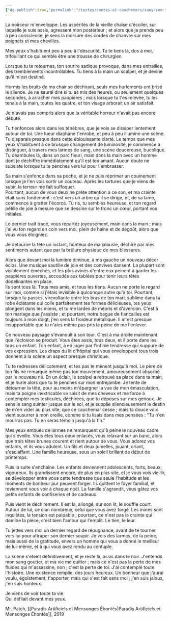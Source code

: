 ```yaml
---
{"dg-publish":true,"permalink":"/textes/contes-et-cauchemars/xuey-sem-tnaved/","created":"2024-12-16T13:46:39.571+01:00","updated":"2024-05-25T08:31:24.354+02:00"}
---
```




La noirceur m'enveloppe. Les aspérités de la vieille chaise d'écolier, sur laquelle je suis assis, agressent mon postérieur ; et alors que je prends peu à peu conscience, je sens la morsure des cordes de chanvre sur mes poignets et mes chevilles.

Mes yeux s'habituent peu à peu à l'obscurité. Tu te tiens là, dos à moi, trifouillant ce qui semble être une trousse de chirurgien.

Lorsque tu te retournes, ton sourire sadique provoque, dans mes entrailles, des tremblements incontrôlables. Tu tiens à la main un scalpel, et je devine qu'il m'est destiné.

Hormis les bruits de ma chair se déchirant, seuls mes hurlements ont brisé le silence. Je ne saurai dire si tu as mis des heures, ou seulement quelques secondes, à arracher mes paupières ; mais lorsque tu t'es relevée, tu les tenais à la main, toutes les quatre, et ton visage arborait un air satisfait.

Je n'avais pas compris alors que la véritable horreur n'avait pas encore débuté.

Tu t'enfonces alors dans les ténèbres, que je vois se dissiper lentement autour de toi. Une lueur diaphane t'enrobe, et peu à peu illumine une scène. Tu disparais presque dans cette éblouissante clarté. Le temps que mes yeux s'habituent à ce brusque changement de luminosité, je commence à distinguer, à travers mes larmes de sang, une scène doucereuse, bucolique. Tu déambules là, dans un parc fleuri, main dans la main avec un homme dont je déchiffre immédiatement qu'il est ton amant. Aucun doute ne subsiste lorsque tu te penches vers lui pour l'embrasser.

Sa main s'enfonce dans sa poche, et je ne puis réprimer un couinement lorsque je l'en vois sortir un couteau. Après les tortures que je viens de subir, la terreur me fait suffoquer.  
Pourtant, aucun de vous deux ne prête attention à ce son, et ma crainte était sans fondement : c'est vers un arbre qu'il se dirige, et, de sa lame, commence à gratter l'écorce. Tu ris, tu sembles heureuse, et ton regard pétille de joie à mesure que se dessine sur le tronc un cœur, portant vos initiales.

Le dernier trait tracé, vous repartez joyeusement, main dans la main ; mais j'ai vu ton regard en coin vers moi, plein de haine et de dégoût, alors que vous vous éloigniez.

Je détourne la tête un instant, honteux de ma jalousie, déchiré par mes sentiments autant que par la brûlure physique de mes blessures.

Alors que devant moi la lumière diminue, à ma gauche un nouveau décor éclos. Une musique sautille de joie et des convives dansent. La plupart sont visiblement éméchés, et les plus avinés d'entre eux peinent à garder les paupières ouvertes, accoudés aux tablées pour tenir leurs têtes dodelinantes en place.  
Ils sont tous là. Tous mes amis, et tous les tiens. Aucun ne porte le regard sur moi, comme si j'étais invisible à quiconque autre qu'à toi. Pourtant, lorsque tu passes, virevoltante entre les bras de ton mari, sublime dans ta robe éclatante qui colle parfaitement tes formes délicieuses, tes yeux plongent dans les miens, et tu me lardes de mépris et d'aversion. C'est à ton mariage que j'assiste ; et pourtant, notre bague de fiançailles est toujours à mon doigt, j'en sens la froideur métallique. Il m'est presque insupportable que tu n'aies même pas pris la peine de me l'enlever.

Ce nouveau paysage s'évanouit à son tour. C'est à ma droite maintenant que l'éclosion se produit. Vous êtes assis, tous deux, et il porte dans les bras un enfant. Ton enfant, à en juger par l'infinie tendresse qui suppure de vos expression. Les draps du lit d'hôpital qui vous enveloppent tous trois donnent à la scène un aspect presque christique.

Tu te redresses délicatement, et tes pas te mènent jusqu'à moi. Le père de ton fils ne remarque même pas ton mouvement, amoureusement absorbé par le nouveau né. En un éclair, le scalpel a retrouvé sa place dans ta main, et je hurle alors que tu te penches sur mon entrejambe. Je tente de détourner la tête, pour au moins m'épargner la vue de mon émasculation, mais ta poigne inextricable se saisit de mes cheveux et me force à contempler mes testicules, déchirées, que tu déposes sur mes genoux. Je sens le sang suinter jusque sur le sol, et je supplie silencieusement le destin de m'en vider au plus vite, que ce cauchemar cesse ; mais ta douce voix vient susurrer à mon oreille, comme si tu lisais dans mes pensées : "Tu n'en mourras pas. Tu en seras témoin jusqu'à la fin."

Mes yeux embués de larmes ne remarquent qu'à peine le nouveau cadre qui s'éveille. Vous êtes tous deux enlacés, vous relaxant sur un banc, alors que trois têtes brunes courent et rient autour de vous. Vous adorez vos enfants, et ils vous adulent. Un fils et deux jumelles, jouant, criant, s'esclaffant. Une famille heureuse, sous un soleil brillant de début de printemps.

Puis la suite s'enchaîne. Les enfants deviennent adolescents, forts, beaux, vigoureux. Ils grandissent encore, de plus en plus vite, et je vous vois vieillir, se développer entre vous cette tendresse que seule l'habitude et les moments de bonheur pur peuvent forger. Ils quittent le foyer familial, et reviennent vous voir à chaque noël. La famille s'agrandit, vous gâtez vos petits enfants de confiseries et de cadeaux.

Puis vient le déchirement. Il est là, allongé, sur son lit, le souffle court. Autour de lui, ce clan nombreux, celui que vous avez forgé. Les mines sont inquiètes, la tension est palpable ; pourtant, ce n'est pas la crainte qui domine la pièce, c'est bien l'amour qui l'emplit. Le tien, le leur.

Tu jettes vers moi un dernier regard de répugnance, avant de te tourner vers lui pour attraper son dernier soupir. Je vois des larmes, de la peine, mais aussi de la gratitude, envers un homme qui vous a donné le meilleur de lui-même, et à qui vous avez rendu au centuple.

La scène s'éteint définitivement, et je reste là, assis dans le noir. J'entends mon sang goutter, et ma vie me quitter ; mais ce n'est pas la perte de mes fluides qui m'assassine, non ; c'est la perte de toi. J'ai contemplé toute l'histoire. Une existence remplie, des jours heureux. Un bonheur que j'aurai voulu, égoïstement, t'apporter, mais qui s'est fait sans moi ; j'en suis jaloux, j'en suis honteux.

Je viens de voir toute ta vie  
Qui défilait devant mes yeux.  
  
Mr. Patch, [[Paradis Artificiels et Mensonges Éhontés\|Paradis Artificiels et Mensonges Éhontés]], 2019